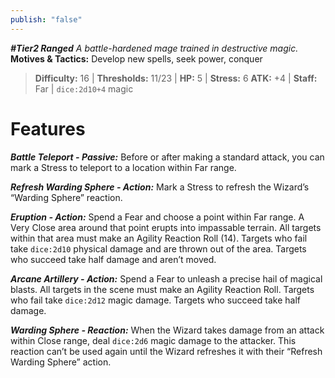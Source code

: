 ```yaml
---
publish: "false"
---
```

***#Tier2 Ranged***
*A battle-hardened mage trained in destructive magic.*
**Motives & Tactics:** Develop new spells, seek power, conquer

> **Difficulty:** 16 | **Thresholds:** 11/23 | **HP:** 5 | **Stress:** 6
> **ATK:** +4 | **Staff:** Far | `dice:2d10+4` magic

# Features

***Battle Teleport - Passive:*** Before or after making a standard attack, you can mark a Stress to teleport to a location within Far range.

***Refresh Warding Sphere - Action:*** Mark a Stress to refresh the Wizard’s “Warding Sphere” reaction.

***Eruption - Action:*** Spend a Fear and choose a point within Far range. A Very Close area around that point erupts into impassable terrain. All targets within that area must make an Agility Reaction Roll (14). Targets who fail take `dice:2d10` physical damage and are thrown out of the area. Targets who succeed take half damage and aren’t moved.

***Arcane Artillery - Action:*** Spend a Fear to unleash a precise hail of magical blasts. All targets in the scene must make an Agility Reaction Roll. Targets who fail take `dice:2d12` magic damage. Targets who succeed take half damage.

***Warding Sphere - Reaction:*** When the Wizard takes damage from an attack within Close range, deal `dice:2d6` magic damage to the attacker. This reaction can’t be used again until the Wizard refreshes it with their “Refresh Warding Sphere” action.
